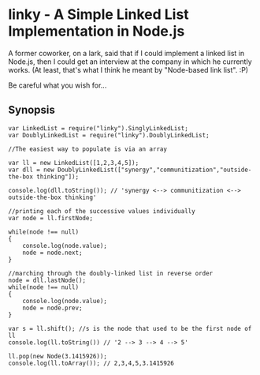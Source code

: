 linky - A Simple Linked List Implementation in Node.js
=====

A former coworker, on a lark, said that if I could implement a linked list in Node.js, then I could get an interview at the company in which he currently works. (At least, that's what I think he meant by "Node-based link list". :P)

Be careful what you wish for...


Synopsis
-----

	var LinkedList = require("linky").SinglyLinkedList;
	var DoublyLinkedList = require("linky").DoublyLinkedList;

	//The easiest way to populate is via an array

	var ll = new LinkedList([1,2,3,4,5]);
	var dll = new DoublyLinkedList(["synergy","communitization","outside-the-box thinking"]);
	
	console.log(dll.toString()); // 'synergy <--> communitization <--> outside-the-box thinking'

	//printing each of the successive values individually
	var node = ll.firstNode;

	while(node !== null)
	{
		console.log(node.value);
		node = node.next;
	}

	//marching through the doubly-linked list in reverse order
	node = dll.lastNode();
	while(node !== null)
	{
		console.log(node.value);
		node = node.prev;
	}

	var s = ll.shift(); //s is the node that used to be the first node of ll
	console.log(ll.toString()) // '2 --> 3 --> 4 --> 5'

	ll.pop(new Node(3.1415926));
	console.log(ll.toArray()); // 2,3,4,5,3.1415926


